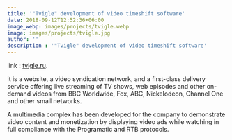 ```yaml
---
title: '"Tvigle" development of video timeshift software'
date: 2018-09-12T12:52:36+06:00
image_webp: images/projects/tvigle.webp
image: images/projects/tvigle.jpg
author: ''
description : '"Tvigle" development of video timeshift software'
---
```

link : [tvigle.ru](https://www.tvigle.ru).

it is a website, a video syndication network, and a first-class delivery service offering live streaming of TV shows, web episodes and other on-demand videos from BBC Worldwide, Fox, ABC, Nickelodeon, Channel One and other small networks.

A multimedia complex has been developed for the company to demonstrate video content and monetization by displaying video ads while watching in full compliance with the Programatic and RTB protocols.